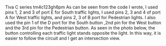 Tiva C series tm4c123gh6pm
As can be seen from the code I wrote, I used pins 1, 2 and 3 of port E for South traffic lights, I used pins 2, 3 and 4 of port A for West traffic lights, and pins 2, 3 of B port for Pedestrian lights. I also used the pin 1 of the D port for the South button ,2nd pin for the West button and the 3rd pin for the Pedestrian button. As seen in the photo below, the button controlling each traffic light stands opposite the light. In this way, it is easier to follow the circuit and I get an intersection view.
